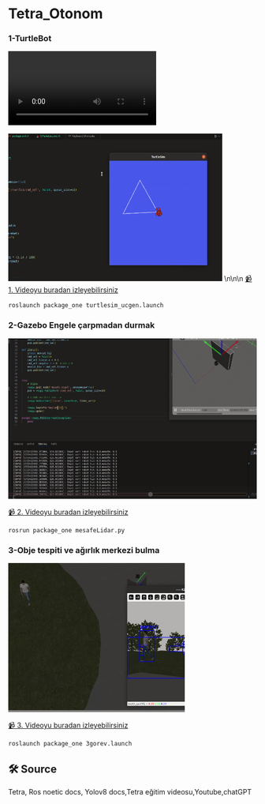 # Tetra_Otonom
### 1-TurtleBot

![Proje Görseli](https://github.com/huzarh/Tetra_Otonom/blob/master/screen_records/ucgen_turtlesim.webm)

![1](https://github.com/huzarh/Tetra_Otonom/blob/master/screen_records/1.png)
\n\n\n
[📹️ 1. Videoyu buradan izleyebilirsiniz](https://github.com/huzarh/Tetra_Otonom/blob/master/screen_records/ucgen_turtlesim.webm)
 

```shell
roslaunch package_one turtlesim_ucgen.launch
```

### 2-Gazebo Engele çarpmadan durmak
![1](https://github.com/huzarh/Tetra_Otonom/blob/master/screen_records/2.png)

[📹️ 2. Videoyu buradan izleyebilirsiniz](https://github.com/huzarh/Tetra_Otonom/blob/master/screen_records/mesafe.webm)
 

```shell
rosrun package_one mesafeLidar.py
```

### 3-Obje tespiti ve ağırlık merkezi bulma
![1](https://github.com/huzarh/Tetra_Otonom/blob/master/screen_records/3.png)

[📹️ 3. Videoyu buradan izleyebilirsiniz](https://github.com/huzarh/Tetra_Otonom/blob/master/screen_records/3gorev.webm)
 

```shell
roslaunch package_one 3gorev.launch
```
## 🛠 Source
Tetra, Ros noetic docs, Yolov8 docs,Tetra eğitim videosu,Youtube,chatGPT